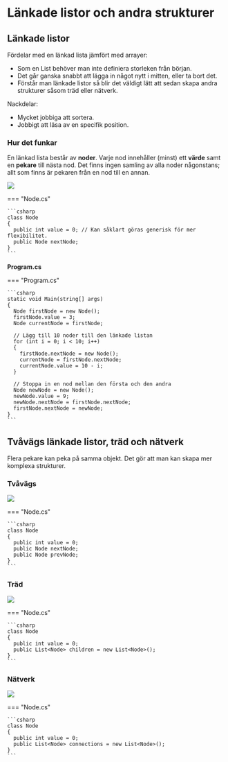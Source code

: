 # Länkade listor och andra strukturer

## Länkade listor

Fördelar med en länkad lista jämfört med arrayer:

* Som en List behöver man inte definiera storleken från början.
* Det går ganska snabbt att lägga in något nytt i mitten, eller ta bort det.
* Förstår man länkade listor så blir det väldigt lätt att sedan skapa andra strukturer såsom träd eller nätverk.

Nackdelar:

* Mycket jobbiga att sortera.
* Jobbigt att läsa av en specifik position.

### Hur det funkar

En länkad lista består av **noder**. Varje nod innehåller (minst) ett **värde** samt en **pekare** till nästa nod. Det finns ingen samling av alla noder någonstans; allt som finns är pekaren från en nod till en annan.

 

![](../images/image-20.png)

=== "Node.cs"

	```csharp
	class Node
	{
	  public int value = 0; // Kan såklart göras generisk för mer flexibilitet.
	  public Node nextNode;
	}
	```
	

**Program.cs**

=== "Program.cs"

	```csharp
	static void Main(string[] args)
	{
	  Node firstNode = new Node();
	  firstNode.value = 3;
	  Node currentNode = firstNode;
	
	  // Lägg till 10 noder till den länkade listan
	  for (int i = 0; i < 10; i++)
	  {
	    firstNode.nextNode = new Node();
	    currentNode = firstNode.nextNode;
	    currentNode.value = 10 - i;
	  }
	
	  // Stoppa in en nod mellan den första och den andra
	  Node newNode = new Node();
	  newNode.value = 9;
	  newNode.nextNode = firstNode.nextNode;
	  firstNode.nextNode = newNode;
	}
	```
	

## Tvåvägs länkade listor, träd och nätverk

Flera pekare kan peka på samma objekt. Det gör att man kan skapa mer komplexa strukturer.

### Tvåvägs

![](../images/image-21.png)

=== "Node.cs"

	```csharp
	class Node
	{
	  public int value = 0;
	  public Node nextNode;
	  public Node prevNode;
	}
	```
	

### Träd

![](../images/image-22.png)

=== "Node.cs"

	```csharp
	class Node
	{
	  public int value = 0;
	  public List<Node> children = new List<Node>();
	}
	```
	

### Nätverk

![](../images/image-23.png)

=== "Node.cs"

	```csharp
	class Node
	{
	  public int value = 0;
	  public List<Node> connections = new List<Node>();
	}
	```
	
